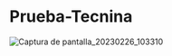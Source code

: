 # Prueba-Tecnina

![Captura de pantalla_20230226_103310](https://user-images.githubusercontent.com/92393164/221413969-71e0d5b5-8b83-4889-bec5-768f24b92304.png)
